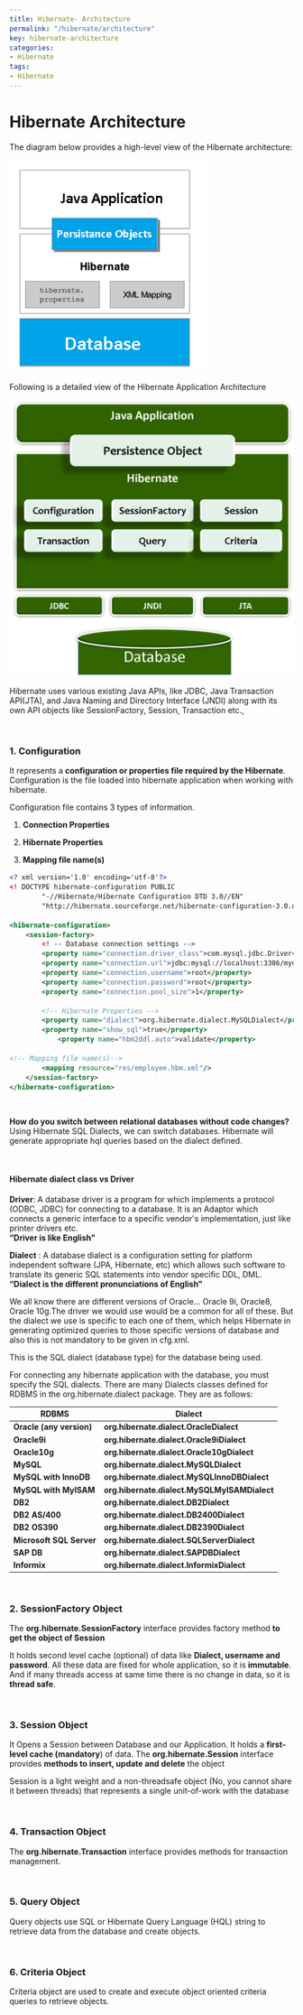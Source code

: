 ```yaml
---
title: Hibernate- Architecture
permalink: "/hibernate/architecture"
key: hibernate-architecture
categories:
- Hibernate
tags:
- Hibernate
---
```


Hibernate Architecture
========================

The diagram below provides a high-level view of the Hibernate architecture:

![E:\\Users\\kaveti_s.ITLINFOSYS\\Pictures\\12.png](media/b58640c6479a2a60ecd8fd0cfe870855.png)

Following is a detailed view of the Hibernate Application Architecture

![E:\\Users\\kaveti_s.ITLINFOSYS\\Pictures\\12.png](media/2d9894b012228d9eb685111efac8080e.png)

Hibernate uses various existing Java APIs, like JDBC, Java Transaction API(JTA),
and Java Naming and Directory Interface (JNDI) along with its own API objects
like SessionFactory, Session, Transaction etc.,

<br>

### 1. Configuration 

It represents a **configuration or properties file required by the Hibernate**.
Configuration is the file loaded into hibernate application when working with
hibernate.

Configuration file contains 3 types of information.

1.  **Connection Properties**

2.  **Hibernate Properties**

3.  **Mapping file name(s)**

```xml
<? xml version='1.0' encoding='utf-8'?>
<! DOCTYPE hibernate-configuration PUBLIC
        "-//Hibernate/Hibernate Configuration DTD 3.0//EN"
        "http://hibernate.sourceforge.net/hibernate-configuration-3.0.dtd">

<hibernate-configuration>
    <session-factory>
        <! -- Database connection settings -->
        <property name="connection.driver_class">com.mysql.jdbc.Driver</property>
        <property name="connection.url">jdbc:mysql://localhost:3306/mydb</property>
        <property name="connection.username">root</property>
        <property name="connection.password">root</property>        
        <property name="connection.pool_size">1</property>
        
        <!-- Hibernate Properties -->
        <property name="dialect">org.hibernate.dialect.MySQLDialect</property>
        <property name="show_sql">true</property>
            <property name="hbm2ddl.auto">validate</property>  
      
<!-- Mapping file name(s)-->
        <mapping resource="res/employee.hbm.xml"/>
    </session-factory>
</hibernate-configuration>
```
<br>



**How do you switch between relational databases without code changes?**  
Using Hibernate SQL Dialects, we can switch databases. Hibernate will generate
appropriate hql queries based on the dialect defined.

<br>

#### Hibernate dialect class vs Driver

**Driver**: A database driver is a program for which implements a protocol
(ODBC, JDBC) for connecting to a database. It is an Adaptor which connects a
generic interface to a specific vendor's implementation, just like printer
drivers etc.  
**“Driver is like English"**

**Dialect** : A database dialect is a configuration setting for platform
independent software (JPA, Hibernate, etc) which allows such software to
translate its generic SQL statements into vendor specific DDL, DML.   
**“Dialect is the different pronunciations of English"**

We all know there are different versions of Oracle... Oracle 9i, Oracle8, Oracle
10g.The driver we would use would be a common for all of these. But the dialect
we use is specific to each one of them, which helps Hibernate in generating
optimized queries to those specific versions of database and also this is not
mandatory to be given in cfg.xml.

This is the SQL dialect (database type) for the database being used.

For connecting any hibernate application with the database, you must specify the
SQL dialects. There are many Dialects classes defined for RDBMS in the
org.hibernate.dialect package. They are as follows:

| **RDBMS**                | **Dialect**                                  |
|--------------------------|----------------------------------------------|
| **Oracle (any version)** | **org.hibernate.dialect.OracleDialect**      |
| **Oracle9i**             | **org.hibernate.dialect.Oracle9iDialect**    |
| **Oracle10g**            | **org.hibernate.dialect.Oracle10gDialect**   |
| **MySQL**                | **org.hibernate.dialect.MySQLDialect**       |
| **MySQL with InnoDB**    | **org.hibernate.dialect.MySQLInnoDBDialect** |
| **MySQL with MyISAM**    | **org.hibernate.dialect.MySQLMyISAMDialect** |
| **DB2**                  | **org.hibernate.dialect.DB2Dialect**         |
| **DB2 AS/400**           | **org.hibernate.dialect.DB2400Dialect**      |
| **DB2 OS390**            | **org.hibernate.dialect.DB2390Dialect**      |
| **Microsoft SQL Server** | **org.hibernate.dialect.SQLServerDialect**   |
| **SAP DB**               | **org.hibernate.dialect.SAPDBDialect**       |
| **Informix**             | **org.hibernate.dialect.InformixDialect**    |

<br>


### 2. SessionFactory Object

The **org.hibernate.SessionFactory** interface provides factory method **to get
the object of Session**

It holds second level cache (optional) of data like **Dialect, username and
password**. All these data are fixed for whole application, so it is
**immutable**. And if many threads access at same time there is no change in
data, so it is **thread safe**.

<br>


### 3. Session Object

It Opens a Session between Database and our Application. It holds a
**first-level cache (mandatory**) of data. The **org.hibernate.Session**
interface provides **methods to insert, update and delete** the object

Session is a light weight and a non-threadsafe object (No, you cannot share it
between threads) that represents a single unit-of-work with the database

<br>


### 4. Transaction Object

The **org.hibernate.Transaction** interface provides methods for transaction
management.

<br>


### 5. Query Object

Query objects use SQL or Hibernate Query Language (HQL) string to retrieve data
from the database and create objects.

<br>


### 6. Criteria Object

Criteria object are used to create and execute object oriented criteria queries
to retrieve objects.

